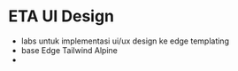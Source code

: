 # ETA UI Design
- labs untuk implementasi ui/ux design ke edge templating
- base Edge Tailwind Alpine
- 
